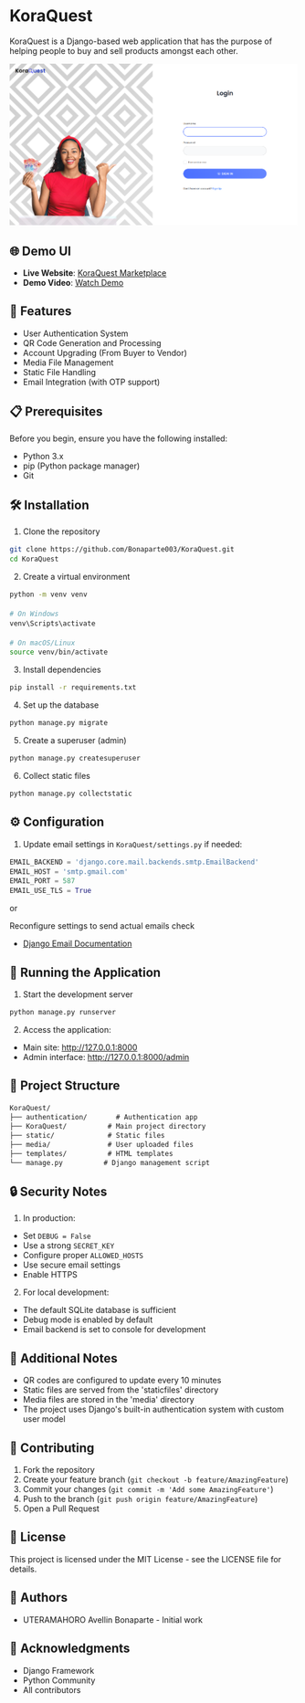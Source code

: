# KoraQuest

KoraQuest is a Django-based web application that has the purpose of helping people to buy and sell products amongst each other.

![Alt KoraQuest](./KoraQuest.png)

## 🌐 Demo UI

- **Live Website**: [KoraQuest Marketplace](https://koraquest.bonasolutions.tech)
- **Demo Video**: [Watch Demo](https://youtu.be/x3JjtgzZsGA?si=6HRMwlj9GTLLGAjL)

## 🚀 Features

- User Authentication System
- QR Code Generation and Processing
- Account Upgrading (From Buyer to Vendor)
- Media File Management
- Static File Handling
- Email Integration (with OTP support)

## 📋 Prerequisites

Before you begin, ensure you have the following installed:
- Python 3.x
- pip (Python package manager)
- Git

## 🛠️ Installation

1. Clone the repository
```bash
git clone https://github.com/Bonaparte003/KoraQuest.git
cd KoraQuest
```

2. Create a virtual environment
```bash
python -m venv venv

# On Windows
venv\Scripts\activate

# On macOS/Linux
source venv/bin/activate
```

3. Install dependencies
```bash
pip install -r requirements.txt
```

4. Set up the database
```bash
python manage.py migrate
```

5. Create a superuser (admin)
```bash
python manage.py createsuperuser
```

6. Collect static files
```bash
python manage.py collectstatic
```

## ⚙️ Configuration


1. Update email settings in `KoraQuest/settings.py` if needed:
```python
EMAIL_BACKEND = 'django.core.mail.backends.smtp.EmailBackend'
EMAIL_HOST = 'smtp.gmail.com'
EMAIL_PORT = 587
EMAIL_USE_TLS = True
```

or 

Reconfigure settings to send actual emails check
- [Django Email Documentation](https://docs.djangoproject.com/en/5.2/topics/email)


## 🚀 Running the Application

1. Start the development server
```bash
python manage.py runserver
```

2. Access the application:
- Main site: http://127.0.0.1:8000
- Admin interface: http://127.0.0.1:8000/admin

## 📁 Project Structure

```
KoraQuest/
├── authentication/       # Authentication app
├── KoraQuest/          # Main project directory
├── static/             # Static files
├── media/              # User uploaded files
├── templates/          # HTML templates
└── manage.py          # Django management script
```

## 🔒 Security Notes

1. In production:
- Set `DEBUG = False`
- Use a strong `SECRET_KEY`
- Configure proper `ALLOWED_HOSTS`
- Use secure email settings
- Enable HTTPS

2. For local development:
- The default SQLite database is sufficient
- Debug mode is enabled by default
- Email backend is set to console for development

## 📝 Additional Notes

- QR codes are configured to update every 10 minutes
- Static files are served from the 'staticfiles' directory
- Media files are stored in the 'media' directory
- The project uses Django's built-in authentication system with custom user model

## 🤝 Contributing

1. Fork the repository
2. Create your feature branch (`git checkout -b feature/AmazingFeature`)
3. Commit your changes (`git commit -m 'Add some AmazingFeature'`)
4. Push to the branch (`git push origin feature/AmazingFeature`)
5. Open a Pull Request

## 📄 License

This project is licensed under the MIT License - see the LICENSE file for details.

## 👥 Authors

- UTERAMAHORO Avellin Bonaparte - Initial work

## 🙏 Acknowledgments

- Django Framework
- Python Community
- All contributors
